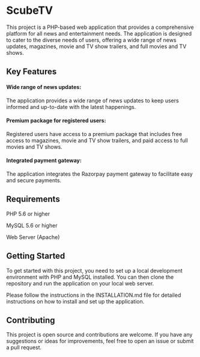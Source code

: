 # ScubeTV
This project is a PHP-based web application that provides a comprehensive platform for all news and entertainment needs. 
The application is designed to cater to the diverse needs of users, offering a wide range of news updates, magazines, movie and TV show trailers, and full movies and TV shows.

## Key Features
#### Wide range of news updates: 
The application provides a wide range of news updates to keep users informed and up-to-date with the latest happenings.

#### Premium package for registered users: 
Registered users have access to a premium package that includes free access to magazines, movie and TV show trailers, and paid access to full movies and TV shows.

#### Integrated payment gateway: 
The application integrates the Razorpay payment gateway to facilitate easy and secure payments.

## Requirements
PHP 5.6 or higher

MySQL 5.6 or higher

Web Server (Apache)

## Getting Started
To get started with this project, you need to set up a local development environment with PHP and MySQL installed. You can then clone the repository and run the application on your local web server.

Please follow the instructions in the INSTALLATION.md file for detailed instructions on how to install and set up the application.

## Contributing
This project is open source and contributions are welcome. If you have any suggestions or ideas for improvements, feel free to open an issue or submit a pull request.



